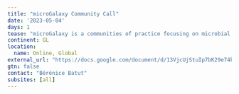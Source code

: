 ```yaml
---
title: "microGalaxy Community Call"
date: '2023-05-04'
days: 1
tease: "microGalaxy is a communities of practice focusing on microbial data analysis with Galaxy"
continent: GL
location:
  name: Online, Global
external_url: "https://docs.google.com/document/d/13VjcUjStuIp7bK29e74k8Nqb7N4lmVcg1ioArEWr254/edit"
gtn: false
contact: "Bérénice Batut"
subsites: [all]
---
```

